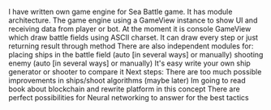 I have written own game engine for Sea Battle game.
It has module architecture.
The game engine using a GameView instance to show UI and receiving data from player or bot.
At the moment it is console GameView which draw battle fields using ASCII charset.
It can draw every step or just returning result through method
There are also independent modules for:
    placing ships in the battle field (auto [in several ways] or manually)
    shooting enemy (auto [in several ways] or manually)
It's easy write your own ship generator or shooter to compare it
Next steps:
    There are too much possible improvements in ships/shoot algorithms (maybe later)
    Im going to read book about blockchain and rewrite platform in this concept
    There are perfect possibilities for Neural networking to answer for the best tactics
